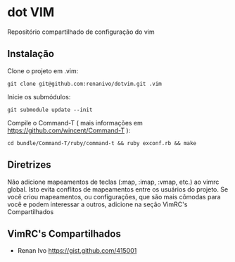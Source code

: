 dot VIM
=======

Repositório compartilhado de configuração do vim

Instalação
----------
Clone o projeto em .vim:

    git clone git@github.com:renanivo/dotvim.git .vim

Inicie os submódulos:

    git submodule update --init

Compile o Command-T ( mais informações em https://github.com/wincent/Command-T ):

    cd bundle/Command-T/ruby/command-t && ruby exconf.rb && make

Diretrizes
----------

Não adicione mapeamentos de teclas (:map, :imap, :vmap, etc.) ao vimrc global. Isto evita conflitos de mapeamentos entre os usuários do projeto. Se você criou mapeamentos, ou configurações, que são mais cômodas para você e podem interessar a outros, adicione na seção VimRC's Compartilhados

VimRC's Compartilhados
----------------------
* Renan Ivo https://gist.github.com/415001
